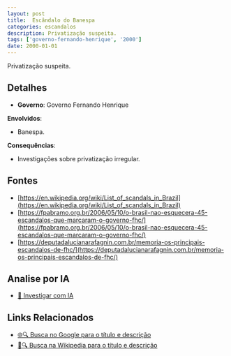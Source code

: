 ```yaml
---
layout: post
title:  Escândalo do Banespa
categories: escandalos
description: Privatização suspeita.
tags: ['governo-fernando-henrique', '2000']
date: 2000-01-01
---
```


Privatização suspeita.

## Detalhes
- **Governo**: Governo Fernando Henrique

**Envolvidos**:
- Banespa.


**Consequências**:
- Investigações sobre privatização irregular.


## Fontes
- [https://en.wikipedia.org/wiki/List_of_scandals_in_Brazil](https://en.wikipedia.org/wiki/List_of_scandals_in_Brazil)
- [https://fpabramo.org.br/2006/05/10/o-brasil-nao-esquecera-45-escandalos-que-marcaram-o-governo-fhc/](https://fpabramo.org.br/2006/05/10/o-brasil-nao-esquecera-45-escandalos-que-marcaram-o-governo-fhc/)
- [https://deputadalucianarafagnin.com.br/memoria-os-principais-escandalos-de-fhc/](https://deputadalucianarafagnin.com.br/memoria-os-principais-escandalos-de-fhc/)


## Analise por IA
- [🤖 Investigar com IA](https://www.perplexity.ai/search?q=Esc%C3%A2ndalo%20do%20Banespa%20Privatiza%C3%A7%C3%A3o%20suspeita.%20Governo%20Fernando%20Henrique)

## Links Relacionados
- [🌐🔍 Busca no Google para o título e descrição](https://www.google.com/search?q=Esc%C3%A2ndalo%20do%20Banespa%20Privatiza%C3%A7%C3%A3o%20suspeita.%20Governo%20Fernando%20Henrique)
- [📖🔍 Busca na Wikipedia para o título e descrição](https://pt.wikipedia.org/w/index.php?search=Esc%C3%A2ndalo%20do%20Banespa%20Privatiza%C3%A7%C3%A3o%20suspeita.%20Governo%20Fernando%20Henrique)

